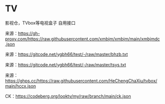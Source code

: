 # TV
影视仓，TVbox等电视盒子
自用接口

来源：https://gh-proxy.com/https://raw.githubusercontent.com/xmbjm/xmbjm/main/xmbjmdc.json

来源：https://gitcode.net/ygbh66/test/-/raw/master/bhzb.txt

来源：https://gitcode.net/ygbh66/test/-/raw/master/tsys.txt

来源：https://ghps.cc/https://raw.githubusercontent.com/HeChengChaXiu/tvbox/main/hccx.json

CK：https://codeberg.org/looktv/my/raw/branch/main/ck.json





